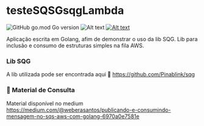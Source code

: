# testeSQSGsqgLambda

![GitHub go.mod Go version](https://img.shields.io/github/go-mod/go-version/Pinablink/tmdbGoTutorial?style=plastic)
![Alt text](https://img.shields.io/badge/AWS-Lambda-blue?style=plastic)
<a href="https://github.com/Pinablink/sqg">![Alt text](https://img.shields.io/badge/SQG-V.1.0-blue?style=plastic)</a>

Aplicação escrita em Golang, afim de demonstrar o uso da lib SQG. Lib para inclusão e consumo de estruturas simples na fila AWS.

### Lib SQG

A lib utilizada pode ser encontrada aqui 🚀 https://github.com/Pinablink/sqg

### 🚀 Material de Consulta

Material disponível no medium https://medium.com/@weberasantos/publicando-e-consumindo-mensagem-no-sqs-aws-com-golang-6970a0e7581e
